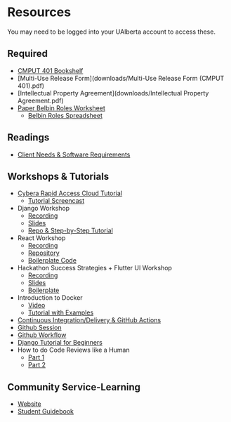 # Resources

You may need to be logged into your UAlberta account to access these.

## Required

* [CMPUT 401 Bookshelf](https://learning.oreilly.com/playlists/88ff5eba-2b9f-4abb-913c-6d93aba3feea/)
* [Multi-Use Release Form](downloads/Multi-Use Release Form (CMPUT 401).pdf)
* [Intellectual Property Agreement](downloads/Intellectual Property Agreement.pdf)
* [Paper Belbin Roles Worksheet](downloads/BELBIN-questionnaire.pdf)
    * [Belbin Roles Spreadsheet](https://docs.google.com/spreadsheets/d/1oqthw0alqIhEz3xvuAArIusf1de6HHq3AToODfmZ4nY)

## Readings

* [Client Needs & Software Requirements](downloads/3%20Client%20Needs%20and%20Software%20Requirements%20-%20Notes.pdf)

## Workshops & Tutorials

* [Cybera Rapid Access Cloud Tutorial](https://docs.google.com/presentation/d/1vQdgopw5dKdTTN-9a_5uHptSGNHtdTY5rEiiFt5RZCY/edit?usp=sharing)
    * [Tutorial Screencast](https://www.youtube.com/watch?v=jv4D8I_AwTQ)
* Django Workshop
    * [Recording](https://drive.google.com/file/d/1jCkxUZqGcwROluzfpVpE9I6HIvdIeoQY/view?usp=sharing)
    * [Slides](https://docs.google.com/presentation/d/1RcpTx61kT0AOU0o5iEDcgQ0OyJGK1REdE91Fro2tJfc/edit?usp=sharing)
    * [Repo & Step-by-Step Tutorial](https://github.com/UAlberta-CMPUT401/tutorial-django-todo-backend)
* React Workshop
    * [Recording](https://drive.google.com/file/d/1amktfULtK1YTUQOjYWBDdejMNbzzs9Oz/view?usp=sharing)
    * [Repository](https://github.com/UAlberta-CMPUT401/tutorial-react-todo-frontend)
    * [Boilerplate Code](https://github.com/UAlberta-CMPUT401/react-boilerplate)
* Hackathon Success Strategies + Flutter UI Workshop
    * [Recording](https://drive.google.com/file/d/1G3R1URsF618zjOAnLUtKL8mwvuWWDbPO/view?usp=sharing)
    * [Slides](https://docs.google.com/presentation/d/1sy6kpB5jMYjX6WDR3QTBSj57SzhYFdin/edit?usp=sharing&amp;ouid=103795292274647684569&amp;rtpof=true&amp;sd=true)
    * [Boilerplate](https://github.com/UAlberta-CMPUT401/flutter-boilerplate)
* Introduction to Docker
    * [Video](https://drive.google.com/file/d/10tYCZE_WZ9Km1Gky4qW89gcrpqrHOqC5/view?usp=sharing)
    * [Tutorial with Examples](https://github.com/UAlberta-CMPUT401/tutorial-docker)
* [Continuous Integration/Delivery & GitHub Actions](https://docs.google.com/presentation/d/1766AlRUIZdYMkEZXC7d5_8-quP64P3ORVp3mG_AtLYQ/)
* [Github Session](https://docs.google.com/presentation/d/1766AlRUIZdYMkEZXC7d5_8-quP64P3ORVp3mG_AtLYQ/)
* [Github Workflow](https://guides.github.com/introduction/flow/)
* [Django Tutorial for Beginners](https://www.youtube.com/watch?v=rHux0gMZ3Eg)
* How to do Code Reviews like a Human
    * [Part 1](https://mtlynch.io/human-code-reviews-1/)
    * [Part 2](https://mtlynch.io/human-code-reviews-2/)

## Community Service-Learning

* [Website](http://www.ualberta.ca/community-service-learning/)
* [Student Guidebook](downloads/CSL%20Student%20Guidebook%202021.pdf)